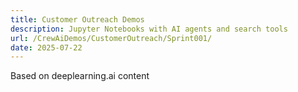 ```yaml
---
title: Customer Outreach Demos
description: Jupyter Notebooks with AI agents and search tools
url: /CrewAiDemos/CustomerOutreach/Sprint001/
date: 2025-07-22
---
```


Based on deeplearning.ai content

